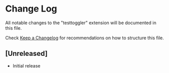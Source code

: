 # Change Log

All notable changes to the "testtoggler" extension will be documented in this file.

Check [Keep a Changelog](http://keepachangelog.com/) for recommendations on how to structure this file.

## [Unreleased]

- Initial release